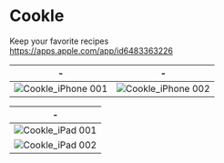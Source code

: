 # Cookle

Keep your favorite recipes  
https://apps.apple.com/app/id6483363226

|-|-|
|-|-|
|![Cookle_iPhone 001](https://github.com/user-attachments/assets/7de5a4af-40ce-4bbe-8621-a9b3fd34fc9d)|![Cookle_iPhone 002](https://github.com/user-attachments/assets/37769265-42a8-4595-84dd-5936bd2db98d)|

|-|
|-|
|![Cookle_iPad 001](https://github.com/user-attachments/assets/039e1c90-7ddd-4fb2-a02e-8d9a6d6f64b0)|
|![Cookle_iPad 002](https://github.com/user-attachments/assets/abb04a3c-aa2d-4817-8c15-9d1c84b69b2f)|

